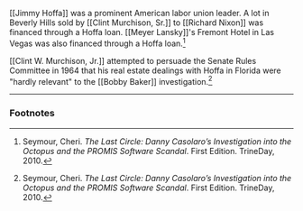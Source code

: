 [[Jimmy Hoffa]] was a prominent American labor union leader. A lot in Beverly Hills sold by [[Clint Murchison, Sr.]] to [[Richard Nixon]] was financed through a Hoffa loan. [[Meyer Lansky]]'s Fremont Hotel in Las Vegas was also financed through a Hoffa loan.[^1]

[[Clint W. Murchison, Jr.]] attempted to persuade the Senate Rules Committee in 1964 that his real estate dealings with Hoffa in Florida were "hardly relevant" to the [[Bobby Baker]] investigation.[^1]

---
### Footnotes

[^1]: Seymour, Cheri. *The Last Circle: Danny Casolaro’s Investigation into the Octopus and the PROMIS Software Scandal*. First Edition. TrineDay, 2010.